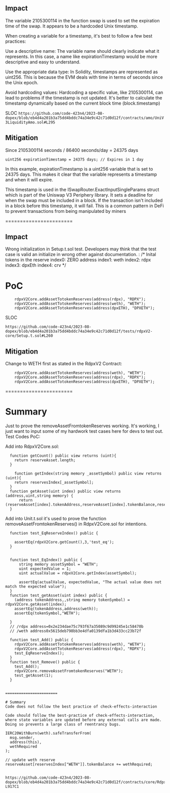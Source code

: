 ## Impact
The variable 2105300114 in the function swap is used to set the expiration time of the swap. It appears to be a hardcoded Unix timestamp.

When creating a variable for a timestamp, it's best to follow a few best practices:

Use a descriptive name: The variable name should clearly indicate what it represents. In this case, a name like expirationTimestamp would be more descriptive and easy to understand.

Use the appropriate data type: In Solidity, timestamps are represented as uint256. This is because the EVM deals with time in terms of seconds since the Unix epoch.

Avoid hardcoding values: Hardcoding a specific value, like 2105300114, can lead to problems if the timestamp is not updated. It's better to calculate the timestamp dynamically based on the current block time (block.timestamp)

SLOC
`https://github.com/code-423n4/2023-08-dopex/blob/eb4d4a201b3a75dd4bddc74a34e9c42c71d0d12f/contracts/amo/UniV3LiquidityAmo.sol#L295`

## Mitigation
Since 2105300114 seconds / 86400 seconds/day = 24375 days

`uint256 expirationTimestamp = 24375 days; // Expires in 1 day`

In this example, expirationTimestamp is a uint256 variable that is set to 24375 days. This makes it clear that the variable represents a timestamp and when it will expire.

This timestamp is used in the ISwapRouter.ExactInputSingleParams struct which is part of the Uniswap V3 Periphery library. It sets a deadline for when the swap must be included in a block. If the transaction isn't included in a block before this timestamp, it will fail. This is a common pattern in DeFi to prevent transactions from being manipulated by miners

=======================
## Impact
Wrong initialization in Setup.t.sol test. Developers may think that the test case is valid an initialize in wrong other against documentation. 
:
  /* Inital tokens in the reserve
     index0: ZERO address
     index1: weth
     index2: rdpx
     index3: dpxEth
     index4: crv
  */



# PoC
```
    rdpxV2Core.addAssetTotokenReserves(address(rdpx), "RDPX");
    rdpxV2Core.addAssetTotokenReserves(address(weth), "WETH");
    rdpxV2Core.addAssetTotokenReserves(address(dpxETH), "DPXETH");
```

SLOC
```
https://github.com/code-423n4/2023-08-dopex/blob/eb4d4a201b3a75dd4bddc74a34e9c42c71d0d12f/tests/rdpxV2-core/Setup.t.sol#L260
```

## Mitigation
Change to WETH first as stated in the RdpxV2 Contract:
```
    rdpxV2Core.addAssetTotokenReserves(address(weth), "WETH");
    rdpxV2Core.addAssetTotokenReserves(address(rdpx), "RDPX");
    rdpxV2Core.addAssetTotokenReserves(address(dpxETH), "DPXETH");
```


=======================

# Summary
Just to prove the removeAssetFromtokenReserves working. It's working, I just want to input some of my hardwork test cases here for devs to test out.
Test Codes PoC:

Add into RdpxV2Core.sol:
```
  function getCount() public view returns (uint){
    return reserveAsset.length;
  }

    function getIndex(string memory _assetSymbol) public view returns (uint){
    return reservesIndex[_assetSymbol];
  }
  function getAsset(uint index) public view returns (address,uint,string memory) {
      return (reserveAsset[index].tokenAddress,reserveAsset[index].tokenBalance,reserveAsset[index].tokenSymbol);
  }
```

Add into Unit.t.sol it's used to prove the function removeAssetFromtokenReserves() in RdpxV2Core.sol for intentions.
```
  function test_EqReserveIndex() public {
    
    assertEq(rdpxV2Core.getCount(),3,'test_eq');
  }


  function test_EqIndex() public {
      string memory assetSymbol = "WETH"; 
      uint expectedValue = 1;
      uint actualValue = rdpxV2Core.getIndex(assetSymbol);

      assertEq(actualValue, expectedValue, "The actual value does not match the expected value");
  }
  function test_getAsset(uint index) public {
    (address tokenAddress,,string memory tokenSymbol) = rdpxV2Core.getAsset(index);
    assertEq(tokenAddress,address(weth));
    assertEq(tokenSymbol,"WETH");

  }
  // /rdpx address=0x2e234dae75c793f67a35089c9d99245e1c58470b
  // /weth address0x5615deb798bb3e4dfa0139dfa1b3d433cc23b72f

  function test_Add() public {
    rdpxV2Core.addAssetTotokenReserves(address(weth), "WETH");
    rdpxV2Core.addAssetTotokenReserves(address(rdpx), "RDPX");
    test_EqReserveIndex();
  }
  function test_Remove() public {
    test_Add();
    rdpxV2Core.removeAssetFromtokenReserves("WETH");
    test_getAsset(1);
  }


=======================

# Summary
Code does not follow the best practice of check-effects-interaction

Code should follow the best-practice of check-effects-interaction, where state variables are updated before any external calls are made. Doing so prevents a large class of reentrancy bugs.

```
    IERC20WithBurn(weth).safeTransferFrom(
      msg.sender,
      address(this),
      wethRequired
    );

    // update weth reserve
    reserveAsset[reservesIndex["WETH"]].tokenBalance += wethRequired;
```

https://github.com/code-423n4/2023-08-dopex/blob/eb4d4a201b3a75dd4bddc74a34e9c42c71d0d12f/contracts/core/RdpxV2Core.sol#L909C1-L917C1